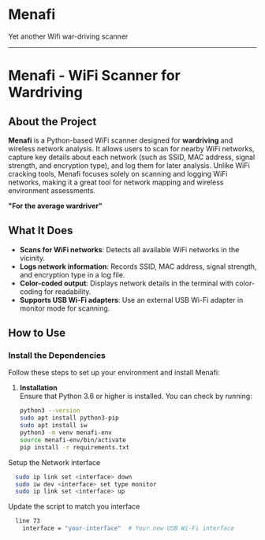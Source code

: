 # Menafi
Yet another Wifi war-driving scanner
______________________________________

# Menafi - WiFi Scanner for Wardriving

## About the Project

**Menafi** is a Python-based WiFi scanner designed for **wardriving** and wireless network analysis. It allows users to scan for nearby WiFi networks, capture key details about each network (such as SSID, MAC address, signal strength, and encryption type), and log them for later analysis. Unlike WiFi cracking tools, Menafi focuses solely on scanning and logging WiFi networks, making it a great tool for network mapping and wireless environment assessments.

**"For the average wardriver"**

## What It Does

- **Scans for WiFi networks**: Detects all available WiFi networks in the vicinity.
- **Logs network information**: Records SSID, MAC address, signal strength, and encryption type in a log file.
- **Color-coded output**: Displays network details in the terminal with color-coding for readability.
- **Supports USB Wi-Fi adapters**: Use an external USB Wi-Fi adapter in monitor mode for scanning.

## How to Use

### Install the Dependencies

Follow these steps to set up your environment and install Menafi:

1. **Installation**  
   Ensure that Python 3.6 or higher is installed. You can check by running:
   ```bash
   python3 --version
   sudo apt install python3-pip
   sudo apt install iw
   python3 -m venv menafi-env
   source menafi-env/bin/activate
   pip install -r requirements.txt
   ```

  Setup the Network interface
   ```bash
     sudo ip link set <interface> down
     sudo iw dev <interface> set type monitor
     sudo ip link set <interface> up
   ```

  Update the script to match you interface
  ```bash
    line 73
      interface = "your-interface"  # Your new USB Wi-Fi interface
  ```


   
